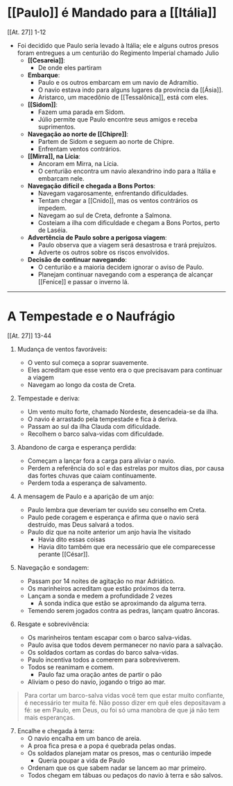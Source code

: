 # [[Paulo]] é Mandado para a [[Itália]]
[[At. 27]] 1-12
- Foi decidido que Paulo seria levado à Itália; ele e alguns outros presos foram entregues a um centurião do Regimento Imperial chamado Julio
	- **[[Cesareia]]**:
		- De onde eles partiram
	- **Embarque**:
		- Paulo e os outros embarcam em um navio de Adramítio.
		- O navio estava indo para alguns lugares da província da [[Ásia]].
		- Aristarco, um macedônio de [[Tessalônica]], está com eles.
	- **[[Sidom]]**:
		- Fazem uma parada em Sidom.
		- Júlio permite que Paulo encontre seus amigos e receba suprimentos.
	- **Navegação ao norte de [[Chipre]]**:
		- Partem de Sidom e seguem ao norte de Chipre.
		- Enfrentam ventos contrários.
	- **[[Mirra]], na Lícia**:
		- Ancoram em Mirra, na Lícia.
		- O centurião encontra um navio alexandrino indo para a Itália e embarcam nele.
	- **Navegação difícil e chegada a Bons Portos**:
		- Navegam vagarosamente, enfrentando dificuldades.
		- Tentam chegar a [[Cnido]], mas os ventos contrários os impedem.
		- Navegam ao sul de Creta, defronte a Salmona.
		- Costeiam a ilha com dificuldade e chegam a Bons Portos, perto de Laséia.
	- **Advertência de Paulo sobre a perigosa viagem**:
		- Paulo observa que a viagem será desastrosa e trará prejuízos.
		- Adverte os outros sobre os riscos envolvidos.
	- **Decisão de continuar navegando**:
		- O centurião e a maioria decidem ignorar o aviso de Paulo.
		- Planejam continuar navegando com a esperança de alcançar [[Fenice]] e passar o inverno lá.
---
# A Tempestade e o Naufrágio 
[[At. 27]] 13-44
1. Mudança de ventos favoráveis:
	- O vento sul começa a soprar suavemente.
	- Eles acreditam que esse vento era o que precisavam para continuar a viagem
	- Navegam ao longo da costa de Creta.

2. Tempestade e deriva:
	- Um vento muito forte, chamado Nordeste, desencadeia-se da ilha.
	- O navio é arrastado pela tempestade e fica à deriva.
	- Passam ao sul da ilha Clauda com dificuldade.
	- Recolhem o barco salva-vidas com dificuldade.

3. Abandono de carga e esperança perdida:
	- Começam a lançar fora a carga para aliviar o navio.
	- Perdem a referência do sol e das estrelas por muitos dias, por causa das fortes chuvas que caiam continuamente.
	- Perdem toda a esperança de salvamento.

4. A mensagem de Paulo e a aparição de um anjo:
	- Paulo lembra que deveriam ter ouvido seu conselho em Creta.
	- Paulo pede coragem e esperança e afirma que o navio será destruído, mas Deus salvará a todos.
	- Paulo diz que na noite anterior um anjo havia lhe visitado
		- Havia dito essas coisas
		- Havia dito também que era necessário que ele comparecesse perante [[César]].

5. Navegação e sondagem:
	- Passam por 14 noites de agitação no mar Adriático.
	- Os marinheiros acreditam que estão próximos da terra.
	- Lançam a sonda e medem a profundidade 2 vezes 
		- A sonda indica que estão se aproximando da alguma terra.
	- Temendo serem jogados contra as pedras, lançam quatro âncoras.

6. Resgate e sobrevivência:
	- Os marinheiros tentam escapar com o barco salva-vidas.
	- Paulo avisa que todos devem permanecer no navio para a salvação.
	- Os soldados cortam as cordas do barco salva-vidas.
	- Paulo incentiva todos a comerem para sobreviverem.
	- Todos se reanimam e comem.
		- Paulo faz uma oração antes de partir o pão
	- Aliviam o peso do navio, jogando o trigo ao mar.
> Para cortar um barco-salva vidas você tem que estar muito confiante, é necessário ter muita fé. Não posso dizer em quê eles depositavam a fé: se em Paulo, em Deus, ou foi só uma manobra de que já não tem mais esperanças.

7. Encalhe e chegada à terra:
	- O navio encalha em um banco de areia.
	- A proa fica presa e a popa é quebrada pelas ondas.
	- Os soldados planejam matar os presos, mas o centurião impede
		- Queria poupar a vida de Paulo
	- Ordenam que os que sabem nadar se lancem ao mar primeiro.
	- Todos chegam em tábuas ou pedaços do navio à terra e são salvos.